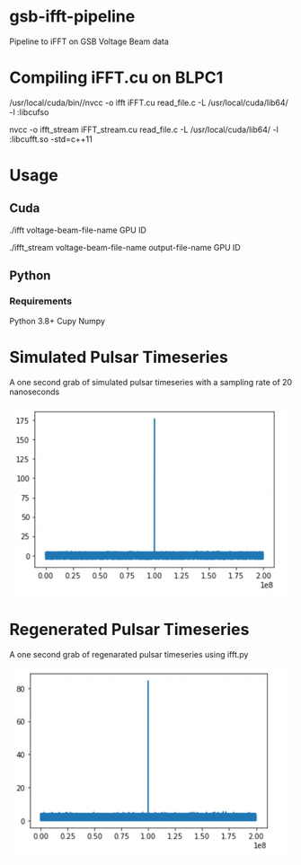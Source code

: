 # gsb-ifft-pipeline
Pipeline to iFFT on GSB Voltage Beam data


# Compiling iFFT.cu on BLPC1

/usr/local/cuda/bin//nvcc -o ifft iFFT.cu read_file.c -L /usr/local/cuda/lib64/ -l :libcufso

nvcc -o ifft_stream iFFT_stream.cu read_file.c -L /usr/local/cuda/lib64/ -l :libcufft.so -std=c++11

# Usage

## Cuda 
./ifft voltage-beam-file-name GPU ID

./ifft_stream voltage-beam-file-name output-file-name GPU ID

## Python
### Requirements
Python 3.8+
Cupy
Numpy

# Simulated Pulsar Timeseries

A one second grab of simulated pulsar timeseries with a sampling rate of 20 nanoseconds

![Simulated Timeseries](https://github.com/RaghavGirgaonkar/gsb-ifft-pipeline/blob/main/images/simulated_timeseries.png?raw=true)

# Regenerated Pulsar Timeseries

A one second grab of regenarated pulsar timeseries using ifft.py

![Regenerated Timeseries](https://github.com/RaghavGirgaonkar/gsb-ifft-pipeline/blob/main/images/regenerated_timeseries.png?raw=true)
